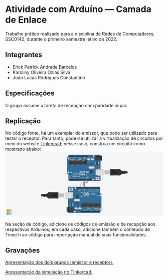 # Atividade com Arduíno — Camada de Enlace
Trabalho prático realizado para a disciplina de Redes de Computadores, SSC0142, durante o primeiro semestre letivo de 2022.

## Integrantes
- Erick Patrick Andrade Barcelos
- Karoliny Oliveira Ozias Silva
- João Lucas Rodrigues Constantino

## Especificações
O grupo assume a tarefa de recepção com paridade ímpar.

## Replicação
No código fonte, há um exemplar do emissor, que pode ser utilizado para testar o receptor. Para tanto, pode-se utilizar a virtualização de circuitos por meio do website [Tinkercad](https://www.tinkercad.com); nesse caso, construa um circuito como mostrado abaixo: ![circuit](./media/circuit.png)

Na seção de código, adicione os códigos de emissão e de recepção aos respectivos Arduinos; em cada caso, adicione também o conteúdo de Timer.h ao código para importação manual de suas funcionalidades.

## Gravações
[Apresentação dos dois grupos (emissor e receptor).](./media/presentation.mp4)

[Apresentação da simulação no Tinkercad.](./media/simulation.mp4)
